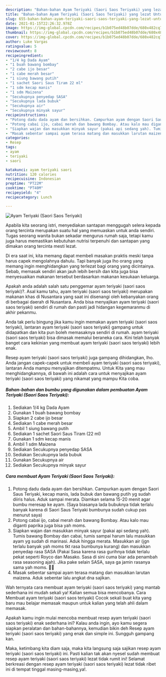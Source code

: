 ```yaml
---
description: "Bahan-bahan Ayam Teriyaki (Saori Saos Teriyaki) yang lezat Untuk Jualan"
title: "Bahan-bahan Ayam Teriyaki (Saori Saos Teriyaki) yang lezat Untuk Jualan"
slug: 655-bahan-bahan-ayam-teriyaki-saori-saos-teriyaki-yang-lezat-untuk-jualan
date: 2021-01-15T22:26:32.978Z
image: https://img-global.cpcdn.com/recipes/b1b075ed48b07dde/680x482cq70/ayam-teriyaki-saori-saos-teriyaki-foto-resep-utama.jpg
thumbnail: https://img-global.cpcdn.com/recipes/b1b075ed48b07dde/680x482cq70/ayam-teriyaki-saori-saos-teriyaki-foto-resep-utama.jpg
cover: https://img-global.cpcdn.com/recipes/b1b075ed48b07dde/680x482cq70/ayam-teriyaki-saori-saos-teriyaki-foto-resep-utama.jpg
author: Luke Vargas
ratingvalue: 5
reviewcount: 8
recipeingredient:
- "1/4 kg Dada Ayam"
- "1 buah bawang bombay"
- "2 cabe ijo besar"
- "1 cabe merah besar"
- "1 siung bawang putih"
- "1 sachet Saori Saus Tiram 22 ml"
- "1 sdm kecap manis"
- "1 sdm Maizena"
- "Secukupnya penyedap SASA"
- "Secukupnya lada bubuk"
- "Secukupnya air"
- "Secukupnya minyak sayur"
recipeinstructions:
- "Potong dadu dada ayam dan bersihkan. Campurkan ayam dengan Saori Saus Teriyaki, kecap manis, lada bubuk dan bawang putih yg sudah diiris halus. Aduk sampai merata. Diamkan selama 15-20 menit agar bumbu meresap ke ayam. (Saya biasanya lada bubuknya tidak terlalu banyak karena di Saori Saus Teriyaki bumbunya sudah cukup pas menurut saya)"
- "Potong cabai ijo, cabai merah dan bawang Bombay. Atau kalo mau diganti paprika juga bisa yah moms."
- "Siapkan wajan dan masukkan minyak sayur (pakai api sedang yah). Tumis bawang Bombay dan cabai, tumis sampai harum lalu masukkan ayam yg sudah di marinasi. Aduk hingga merata. Masukkan air (jgn terlalu banyak yah moms tkt rasa bumbunya kurang) dan masukkan penyedap rasa SASA (Pakai Sasa karena rasa gurihnya tidak terlalu pekat seperti Royco dan Masako. Sasa di sini cuma biar ada penambah rasa seasoning ajah). Jika pake selain SASA, saya ga jamin rasanya sama yah moms. 🤭🤭"
- "Masak sebentar sampai ayam terasa matang dan masukkan larutan maizena. Aduk sebentar lalu angkat dna sajikan."
categories:
- Resep
tags:
- ayam
- teriyaki
- saori

katakunci: ayam teriyaki saori 
nutrition: 120 calories
recipecuisine: Indonesian
preptime: "PT22M"
cooktime: "PT40M"
recipeyield: "4"
recipecategory: Lunch

---
```



![Ayam Teriyaki (Saori Saos Teriyaki)](https://img-global.cpcdn.com/recipes/b1b075ed48b07dde/680x482cq70/ayam-teriyaki-saori-saos-teriyaki-foto-resep-utama.jpg)

Apabila kita seorang istri, menyediakan santapan menggugah selera kepada orang tercinta merupakan suatu hal yang memuaskan untuk anda sendiri. Tugas seorang  wanita bukan sekadar mengurus rumah saja, tetapi kamu juga harus memastikan kebutuhan nutrisi terpenuhi dan santapan yang dimakan orang tercinta mesti lezat.

Di era  saat ini, kita memang dapat membeli masakan praktis meski tanpa harus capek mengolahnya dahulu. Tapi banyak juga lho orang yang memang ingin menghidangkan yang terlezat bagi orang yang dicintainya. Sebab, memasak sendiri akan jauh lebih bersih dan kita juga bisa menyesuaikan makanan tersebut berdasarkan makanan kesukaan keluarga. 



Apakah anda adalah salah satu penggemar ayam teriyaki (saori saos teriyaki)?. Asal kamu tahu, ayam teriyaki (saori saos teriyaki) merupakan makanan khas di Nusantara yang saat ini disenangi oleh kebanyakan orang di berbagai daerah di Nusantara. Anda bisa menyajikan ayam teriyaki (saori saos teriyaki) sendiri di rumah dan pasti jadi hidangan kegemaranmu di akhir pekanmu.

Anda tak perlu bingung jika kamu ingin memakan ayam teriyaki (saori saos teriyaki), lantaran ayam teriyaki (saori saos teriyaki) gampang untuk didapatkan dan kita pun boleh memasaknya sendiri di rumah. ayam teriyaki (saori saos teriyaki) bisa dimasak memalui beraneka cara. Kini telah banyak banget cara kekinian yang membuat ayam teriyaki (saori saos teriyaki) lebih enak.

Resep ayam teriyaki (saori saos teriyaki) juga gampang dihidangkan, lho. Anda jangan capek-capek untuk membeli ayam teriyaki (saori saos teriyaki), lantaran Anda mampu menyajikan ditempatmu. Untuk Kita yang mau menghidangkannya, di bawah ini adalah cara untuk menyajikan ayam teriyaki (saori saos teriyaki) yang nikamat yang mampu Kita coba.

<!--inarticleads1-->

##### Bahan-bahan dan bumbu yang digunakan dalam pembuatan Ayam Teriyaki (Saori Saos Teriyaki):

1. Sediakan 1/4 kg Dada Ayam
1. Gunakan 1 buah bawang bombay
1. Siapkan 2 cabe ijo besar
1. Sediakan 1 cabe merah besar
1. Ambil 1 siung bawang putih
1. Sediakan 1 sachet Saori Saus Tiram (22 ml)
1. Gunakan 1 sdm kecap manis
1. Ambil 1 sdm Maizena
1. Sediakan Secukupnya penyedap SASA
1. Sediakan Secukupnya lada bubuk
1. Gunakan Secukupnya air
1. Sediakan Secukupnya minyak sayur




<!--inarticleads2-->

##### Cara membuat Ayam Teriyaki (Saori Saos Teriyaki):

1. Potong dadu dada ayam dan bersihkan. Campurkan ayam dengan Saori Saus Teriyaki, kecap manis, lada bubuk dan bawang putih yg sudah diiris halus. Aduk sampai merata. Diamkan selama 15-20 menit agar bumbu meresap ke ayam. (Saya biasanya lada bubuknya tidak terlalu banyak karena di Saori Saus Teriyaki bumbunya sudah cukup pas menurut saya)
1. Potong cabai ijo, cabai merah dan bawang Bombay. Atau kalo mau diganti paprika juga bisa yah moms.
1. Siapkan wajan dan masukkan minyak sayur (pakai api sedang yah). Tumis bawang Bombay dan cabai, tumis sampai harum lalu masukkan ayam yg sudah di marinasi. Aduk hingga merata. Masukkan air (jgn terlalu banyak yah moms tkt rasa bumbunya kurang) dan masukkan penyedap rasa SASA (Pakai Sasa karena rasa gurihnya tidak terlalu pekat seperti Royco dan Masako. Sasa di sini cuma biar ada penambah rasa seasoning ajah). Jika pake selain SASA, saya ga jamin rasanya sama yah moms. 🤭🤭
1. Masak sebentar sampai ayam terasa matang dan masukkan larutan maizena. Aduk sebentar lalu angkat dna sajikan.




Wah ternyata cara membuat ayam teriyaki (saori saos teriyaki) yang mantab sederhana ini mudah sekali ya! Kalian semua bisa mencobanya. Cara Membuat ayam teriyaki (saori saos teriyaki) Cocok sekali buat kita yang baru mau belajar memasak maupun untuk kalian yang telah ahli dalam memasak.

Apakah kamu ingin mulai mencoba membuat resep ayam teriyaki (saori saos teriyaki) enak sederhana ini? Kalau anda ingin, ayo kamu segera siapkan peralatan dan bahan-bahannya, kemudian bikin deh Resep ayam teriyaki (saori saos teriyaki) yang enak dan simple ini. Sungguh gampang kan. 

Maka, ketimbang kita diam saja, maka kita langsung saja sajikan resep ayam teriyaki (saori saos teriyaki) ini. Pasti kalian tak akan nyesel sudah membuat resep ayam teriyaki (saori saos teriyaki) lezat tidak rumit ini! Selamat berkreasi dengan resep ayam teriyaki (saori saos teriyaki) lezat tidak ribet ini di tempat tinggal masing-masing,ya!.

